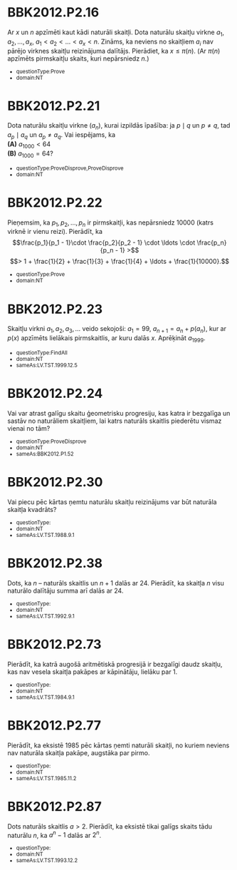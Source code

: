 # <lo-sample/> BBK2012.P2.16

Ar $x$ un $n$ apzīmēti kaut kādi naturāli skaitļi.
Dota naturālu skaitļu virkne $a_1,a_2,\ldots,a_x$, 
$a_1 < a_2 < \ldots < a_x < n$. 
Zināms, ka neviens no skaitļiem $a_i$ nav pārējo virknes 
skaitļu reizinājuma dalītājs. Pierādiet, ka $x \leq \pi(n)$. 
(Ar $\pi(n)$ apzīmēts pirmskaitļu skaits, kuri nepārsniedz $n$.)

<small>

* questionType:Prove
* domain:NT

</small>





# <lo-sample/> BBK2012.P2.21

Dota naturālu skaitļu virkne $(a_n)$, kurai izpildās īpašība:
ja $p \mid q$ un $p \neq q$, tad $a_p \mid a_q$ un 
$a_p \neq a_q$. Vai iespējams, ka  
**(A)** $a_{1000} < 64$  
**(B)** $a_{1000} = 64$?

<small>

* questionType:ProveDisprove,ProveDisprove
* domain:NT

</small>




# <lo-sample/> BBK2012.P2.22

Pieņemsim, ka $p_1,p_2,\ldots,p_n$ ir pirmskaitļi, kas nepārsniedz
$10000$ (katrs virknē ir vienu reizi). Pierādīt, ka 
$$\frac{p_1}{p_1 - 1}\cdot \frac{p_2}{p_2 - 1} \cdot \ldots
\cdot \frac{p_n}{p_n - 1} >$$
$$> 1 + \frac{1}{2} + \frac{1}{3} + 
\frac{1}{4} + \ldots + \frac{1}{10000}.$$

<small>

* questionType:Prove
* domain:NT

</small>





# <LO-REFFF/> BBK2012.P2.23

Skaitļu virkni $a_1,a_2,a_3,\ldots$ veido sekojoši: 
$a_1 = 99$, $a_{n+1} = a_n + p(a_n)$, kur
ar $p(x)$ apzīmēts lielākais pirmskaitlis, ar kuru dalās $x$. 
Aprēķināt $a_{1999}$. 

<small>

* questionType:FindAll
* domain:NT
* sameAs:LV.TST.1999.12.5

</small>






# <lo-sample/> BBK2012.P2.24

Vai var atrast galīgu skaitu ģeometrisku progresiju, 
kas katra ir bezgalīga un sastāv no naturāliem skaitļiem, 
lai katrs naturāls skaitlis piederētu vismaz vienai no tām?

<small>

* questionType:ProveDisprove
* domain:NT
* sameAs:BBK2012.P1.52

</small>





# <lo-sample/> BBK2012.P2.30

Vai piecu pēc kārtas ņemtu naturālu skaitļu 
reizinājums var būt naturāla skaitļa
kvadrāts?


<small>

* questionType:
* domain:NT
* sameAs:LV.TST.1988.9.1

</small>






# <lo-sample/> BBK2012.P2.38

Dots, ka $n$ – naturāls skaitlis un $n+1$ dalās ar $24$. 
Pierādīt, ka skaitļa $n$ visu
naturālo dalītāju summa arī dalās ar $24$.

<small>

* questionType:
* domain:NT
* sameAs:LV.TST.1992.9.1

</small>





# <lo-sample/> BBK2012.P2.73

Pierādīt, ka katrā augošā aritmētiskā progresijā 
ir bezgalīgi daudz skaitļu, kas nav
vesela skaitļa pakāpes ar kāpinātāju, lielāku par $1$.

<small>

* questionType:
* domain:NT
* sameAs:LV.TST.1984.9.1

</small>





# <lo-sample/> BBK2012.P2.77

Pierādīt, ka eksistē $1985$ pēc kārtas ņemti naturāli skaitļi, 
no kuriem neviens nav naturāla skaitļa pakāpe, 
augstāka par pirmo.

<small>

* questionType:
* domain:NT
* sameAs:LV.TST.1985.11.2

</small>






# <LO-REFFF/> BBK2012.P2.87

Dots naturāls skaitlis $a > 2$. 
Pierādīt, ka eksistē tikai galīgs skaits tādu naturālu
$n$, ka $a^n - 1$ dalās ar $2^n$.

<small>

* questionType:
* domain:NT
* sameAs:LV.TST.1993.12.2

</small>






